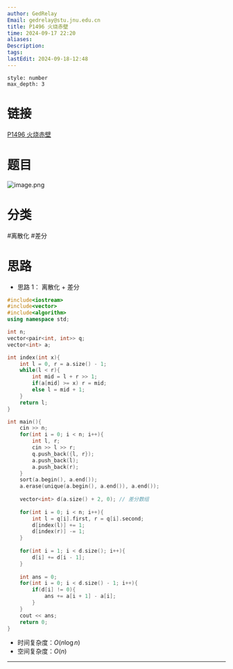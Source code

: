 ```yaml
---
author: GedRelay
Email: gedrelay@stu.jnu.edu.cn
title: P1496 火烧赤壁
time: 2024-09-17 22:20
aliases: 
Description: 
tags: 
lastEdit: 2024-09-18-12:48
---
```


```toc
style: number
max_depth: 3
```

# 链接
[P1496 火烧赤壁](https://www.luogu.com.cn/problem/P1496) 

# 题目
![image.png](https://ged-pic-bed.oss-cn-guangzhou.aliyuncs.com/img/202409172221760.png)


# 分类
#离散化 #差分 

# 思路
- 思路 1：
离散化 + 差分


```cpp
#include<iostream>
#include<vector>
#include<algorithm>
using namespace std;

int n;
vector<pair<int, int>> q;
vector<int> a;

int index(int x){
    int l = 0, r = a.size() - 1;
    while(l < r){
        int mid = l + r >> 1;
        if(a[mid] >= x) r = mid;
        else l = mid + 1;
    }
    return l;
}

int main(){
    cin >> n;
    for(int i = 0; i < n; i++){
        int l, r;
        cin >> l >> r;
        q.push_back({l, r});
        a.push_back(l);
        a.push_back(r);
    }
    sort(a.begin(), a.end());
    a.erase(unique(a.begin(), a.end()), a.end());
    
    vector<int> d(a.size() + 2, 0); // 差分数组
    
    for(int i = 0; i < n; i++){
        int l = q[i].first, r = q[i].second;
        d[index(l)] += 1;
        d[index(r)] -= 1;
    }
    
    for(int i = 1; i < d.size(); i++){
        d[i] += d[i - 1];
    }
    
    int ans = 0;
    for(int i = 0; i < d.size() - 1; i++){
        if(d[i] != 0){
            ans += a[i + 1] - a[i];
        }
    }
    cout << ans;
    return 0;
}
```


- 时间复杂度：${O\left( n\log n \right)  }$ 
- 空间复杂度：${O\left( n \right)  }$ 


---

